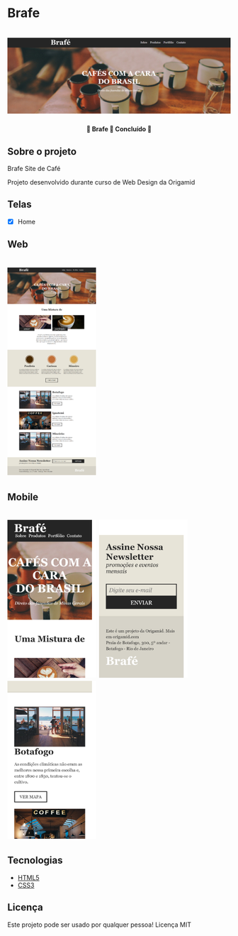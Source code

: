 # Brafe

<h1 align="center">
  <img alt="Brafe" title="#Origamid" src="./img/assets/Brafe.png" />
</h1>
<h4 align="center"> 
	🚧  Brafe 🚀 Concluído  🚧
</h4>

## Sobre o projeto

Brafe
Site de Café 

Projeto desenvolvido durante curso de Web Design da Origamid

##  Telas

- [x] Home


## Web
<h1 align="left">
  <img alt="Bikcraft" title="#Origamid" src="./img/assets/home.png"width=200 />
 
  </h1>

## Mobile

<h1 align="left">
  <img alt="Bikcraft" title="#Origamid" src="./img/assets/mobile.png"width=200 />
  <img alt="Bikcraft" title="#Origamid" src="./img/assets/mobile-1.png"width=200 />
  <img alt="Bikcraft" title="#Origamid" src="./img/assets/mobile-2.png"width=200 />
   </h1>
  
## Tecnologias
 
- [HTML5](https://www.w3schools.com/html/default.asp)
- [CSS3](https://www.w3schools.com/w3css/w3css_cards.asp)



## Licença
Este projeto pode ser usado por qualquer pessoa! Licença MIT
